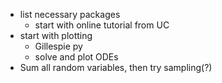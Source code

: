- list necessary packages
    - start with online tutorial from UC
- start with plotting
    - Gillespie py
    - solve and plot ODEs
- Sum all random variables, then try sampling(?)

